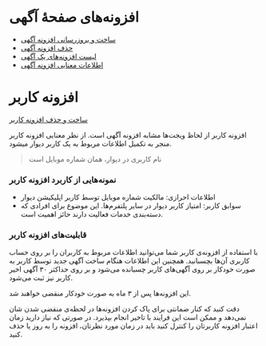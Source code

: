# افزونه‌های صفحهٔ آگهی

- [ساخت و بروزرسانی افزونه آگهی](./create.md)
- [حذف افزونه آگهی](./delete.md)
- [لیست افزونه‌های یک آگهی](./list.md)
- [اطلاعات معنایی افزونه آگهی](/semantic/semantic_data.md)
# افزونه کاربر

 [ ساخت و حذف افزونه کاربر ](./user-addons.md)

افزونه کاربر از لحاظ ویجت‌ها مشابه افزونه آگهی است. از نظر معنایی افزونه کاربر منجر به تکمیل اطلاعات مربوط به یک کاربر دیوار میشود.

> نام کاربری در دیوار، همان شماره موبایل است

### نمونه‌هایی از کاربرد افزونه کاربر

- اطلاعات احرازی: مالکیت شماره موبایل توسط کاربر اپلیکیشن دیوار
- سوابق کاربر: امتیاز کاربر دیوار در سایر پلتفرم‌ها. این موضوع برای افرادی که دسته‌بندی خدمات فعالیت دارند حائز اهمیت است.

### قابلیت‌های افزونه کاربر

با استفاده از افزونه‌ی کاربر شما می‌توانید اطلاعات مربوط به کاربران را بر روی حساب کاربری آن‌ها بچسبانید.
همچنین این اطلاعات هنگام ساخت آگهی جدید توسط کاربر به صورت خودکار بر روی آگهی‌های کاربر چسبانده می‌شود و بر روی حداکثر ۳۰ آگهی اخیر کاربر نیز ثبت می‌شود.

این افزونه‌ها پس از ۳ ماه به صورت خودکار منقضی خواهند شد.

دقت کنید که کنار ضمانتی برای پاک کردن افزونه‌ها در لحظه‌ی منقضی شدن شان نمی‌دهد و ممکن است این فرایند با تاخیر انجام بپذیرد.
در صورتی که نیاز دارید زمان اعتبار افزونه‌ کاربرتان را کنترل کنید باید در زمان مورد نظرتان، افزونه را به روز یا حذف کنید.
